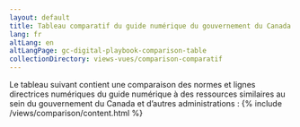 ```yaml
---
layout: default
title: Tableau comparatif du guide numérique du gouvernement du Canada (ébauche)
lang: fr
altLang: en
altLangPage: gc-digital-playbook-comparison-table
collectionDirectory: views-vues/comparison-comparatif
---
```

Le tableau suivant contient une comparaison des normes et lignes directrices numériques du guide numérique à des ressources similaires au sein du gouvernement du Canada et d’autres administrations&#160;:
{% include /views/comparison/content.html %}
